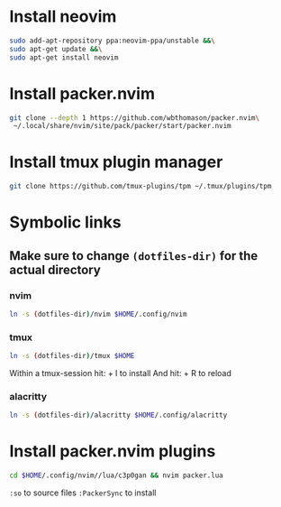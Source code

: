 # Install neovim
```bash
sudo add-apt-repository ppa:neovim-ppa/unstable &&\
sudo apt-get update &&\
sudo apt-get install neovim
```

# Install packer.nvim
```bash
git clone --depth 1 https://github.com/wbthomason/packer.nvim\
 ~/.local/share/nvim/site/pack/packer/start/packer.nvim
 ```

# Install tmux plugin manager
```bash
git clone https://github.com/tmux-plugins/tpm ~/.tmux/plugins/tpm
```

# Symbolic links
## Make sure to change `(dotfiles-dir)` for the actual directory
### nvim
```bash
ln -s (dotfiles-dir)/nvim $HOME/.config/nvim
```

### tmux
```bash
ln -s (dotfiles-dir)/tmux $HOME
```
Within a tmux-session hit: <leader> + I to install
And hit: <leader> + R to reload

### alacritty
```bash
ln -s (dotfiles-dir)/alacritty $HOME/.config/alacritty
```

# Install packer.nvim plugins
```bash
cd $HOME/.config/nvim//lua/c3p0gan && nvim packer.lua
```
`:so` to source files
`:PackerSync` to install
